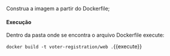 Construa a imagem a partir do Dockerfile;

#### Execução

Dentro da pasta onde se encontra o arquivo Dockerfile execute:

`docker build -t voter-registration/web .`{{execute}}